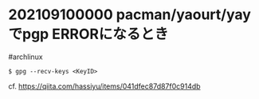 # 202109100000 pacman/yaourt/yayでpgp ERRORになるとき
#archlinux 

```
$ gpg --recv-keys <KeyID>
```

cf. https://qiita.com/hassiyu/items/041dfec87d87f0c914db

